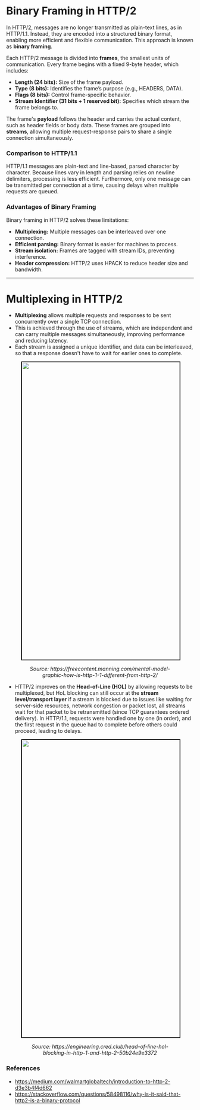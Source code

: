 # Binary Framing in HTTP/2
In HTTP/2, messages are no longer transmitted as plain-text lines, as in HTTP/1.1. Instead, they are encoded into a structured binary format, enabling more efficient and flexible communication. This approach is known as **binary framing**.

Each HTTP/2 message is divided into **frames**, the smallest units of communication. Every frame begins with a fixed 9-byte header, which includes:

- **Length (24 bits):** Size of the frame payload.
- **Type (8 bits):** Identifies the frame’s purpose (e.g., HEADERS, DATA).
- **Flags (8 bits):** Control frame-specific behavior.
- **Stream Identifier (31 bits + 1 reserved bit):** Specifies which stream the frame belongs to.

The frame's **payload** follows the header and carries the actual content, such as header fields or body data. These frames are grouped into **streams**, allowing multiple request-response pairs to share a single connection simultaneously.

### Comparison to HTTP/1.1

HTTP/1.1 messages are plain-text and line-based, parsed character by character. Because lines vary in length and parsing relies on newline delimiters, processing is less efficient. Furthermore, only one message can be transmitted per connection at a time, causing delays when multiple requests are queued.

### Advantages of Binary Framing

Binary framing in HTTP/2 solves these limitations:

- **Multiplexing:** Multiple messages can be interleaved over one connection.
- **Efficient parsing:** Binary format is easier for machines to process.
- **Stream isolation:** Frames are tagged with stream IDs, preventing interference.
- **Header compression:** HTTP/2 uses HPACK to reduce header size and bandwidth.
---

# Multiplexing in HTTP/2
- **Multiplexing** allows multiple requests and responses to be sent concurrently over a single TCP connection.
- This is achieved through the use of streams, which are independent and can carry multiple messages simultaneously, improving performance and reducing latency.
- Each stream is assigned a unique identifier, and data can be interleaved, so that a response doesn't have to wait for earlier ones to complete.

<figure>
	<div align="center">
	<img src="/data/HTTP_2/assets/image.png" height="800" width="800" style="border: 2px solid black;"></div>
	<p align="center"><i>Source: https://freecontent.manning.com/mental-model-graphic-how-is-http-1-1-different-from-http-2/</i></p>
</figure>

- HTTP/2 improves on the **Head-of-Line (HOL)** by allowing requests to be multiplexed, but HoL blocking can still occur at the **stream level/transport layer** if a stream is blocked due to issues like waiting for server-side resources, network congestion or packet lost, all streams wait for that packet to be retransmitted (since TCP guarantees ordered delivery).
In HTTP/1.1, requests were handled one by one (in order), and the first request in the queue had to complete before others could proceed, leading to delays.

<figure>
	<div align="center">
	<img src="/data/HTTP_2/assets/HoL.png" height="800" width="800" style="border: 2px solid black;"></div>
	<p align="center"><i>Source: https://engineering.cred.club/head-of-line-hol-blocking-in-http-1-and-http-2-50b24e9e3372</i></p>
</figure>

### References
- https://medium.com/walmartglobaltech/introduction-to-http-2-d3e3b4f4d662
- https://stackoverflow.com/questions/58498116/why-is-it-said-that-http2-is-a-binary-protocol
